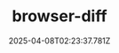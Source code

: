 ---
layout: bookmark
title: browser-diff
tags:
  - Bookmarks
  - Tools
date: 2025-04-08T02:23:37.781Z
created: 2025-04-08T02:23:37.781Z
modified: 2025-04-08T02:23:46.462Z
link: https://bgrins.github.io/browser-diff/
id: 1010188077
excerpt: Read differences between text files in your browser
image: https://rdl.ink/render/https%3A%2F%2Fbgrins.github.io%2Fbrowser-diff%2F
---
